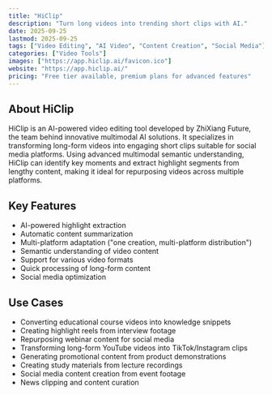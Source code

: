 ```yaml
---
title: "HiClip"
description: "Turn long videos into trending short clips with AI."
date: 2025-09-25
lastmod: 2025-09-25
tags: ["Video Editing", "AI Video", "Content Creation", "Social Media"]
categories: ["Video Tools"]
images: ["https://app.hiclip.ai/favicon.ico"]
website: "https://app.hiclip.ai/"
pricing: "Free tier available, premium plans for advanced features"
---
```


## About HiClip

HiClip is an AI-powered video editing tool developed by ZhiXiang Future, the team behind innovative multimodal AI solutions. It specializes in transforming long-form videos into engaging short clips suitable for social media platforms. Using advanced multimodal semantic understanding, HiClip can identify key moments and extract highlight segments from lengthy content, making it ideal for repurposing videos across multiple platforms.

## Key Features

- AI-powered highlight extraction
- Automatic content summarization
- Multi-platform adaptation ("one creation, multi-platform distribution")
- Semantic understanding of video content
- Support for various video formats
- Quick processing of long-form content
- Social media optimization

## Use Cases

- Converting educational course videos into knowledge snippets
- Creating highlight reels from interview footage
- Repurposing webinar content for social media
- Transforming long-form YouTube videos into TikTok/Instagram clips
- Generating promotional content from product demonstrations
- Creating study materials from lecture recordings
- Social media content creation from event footage
- News clipping and content curation